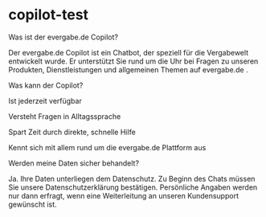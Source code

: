 # copilot-test

Was ist der evergabe.de  Copilot?

Der evergabe.de  Copilot ist ein Chatbot, der speziell für die Vergabewelt entwickelt wurde. Er unterstützt Sie rund um die Uhr bei Fragen zu unseren Produkten, Dienstleistungen und allgemeinen Themen auf evergabe.de .

Was kann der Copilot?

Ist jederzeit verfügbar

Versteht Fragen in Alltagssprache

Spart Zeit durch direkte, schnelle Hilfe

Kennt sich mit allem rund um die evergabe.de Plattform aus

Werden meine Daten sicher behandelt?

Ja. Ihre Daten unterliegen dem Datenschutz. Zu Beginn des Chats müssen Sie unsere Datenschutzerklärung bestätigen. Persönliche Angaben werden nur dann erfragt, wenn eine Weiterleitung an unseren Kundensupport gewünscht ist.
